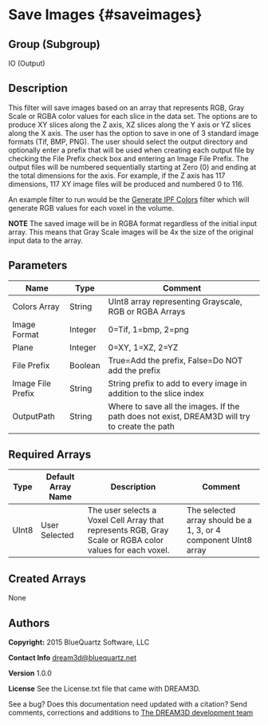Save Images {#saveimages}
=====

## Group (Subgroup) ##

IO (Output)


## Description ##

This filter will save images based on an array that represents RGB, Gray Scale or RGBA color values for each slice in the data set. The options are to produce XY slices along the Z axis, XZ slices along the Y axis or YZ slices along the X axis. The user has the option to save in one of 3 standard image formats (Tif, BMP, PNG). The user should select the output directory and optionally enter a prefix that will be used when creating each output file by checking the File Prefix check box and entering an Image File Prefix. The output files will be numbered sequentially starting at Zero (0) and ending at the total dimensions for the axis. For example, if the Z axis has 117 dimensions, 117 XY image files will be produced and numbered 0 to 116.

An example filter to run would be the [Generate IPF Colors](generateipfcolors.html) filter which will generate RGB values for each voxel in the volume.

**NOTE** The saved image will be in RGBA format regardless of the initial input array. This means that Gray Scale images will be 4x the size of the original input data to the array.

## Parameters ##

| Name             | Type | Comment |
|------------------|------|---------|
| Colors Array  | String | UInt8 array representing Grayscale, RGB  or RGBA Arrays |
| Image Format     | Integer | 0=Tif, 1=bmp, 2=png |
| Plane     | Integer | 0=XY, 1=XZ, 2=YZ |
| File Prefix | Boolean | True=Add the prefix, False=Do NOT add the prefix |
| Image File Prefix | String | String prefix to add to every image in addition to the slice index |
| OutputPath   | String | Where to save all the images. If the path does not exist, DREAM3D will try to create the path |


## Required Arrays ##

| Type | Default Array Name | Description | Comment |
|------|--------------------|-------------|---------|
| UInt8  | User Selected    | The user selects a Voxel Cell Array that represents RGB, Gray Scale or RGBA color values for each voxel. | The selected array should be a 1, 3, or 4 component UInt8 array |


## Created Arrays ##

None



## Authors ##

**Copyright:** 2015 BlueQuartz Software, LLC

**Contact Info** dream3d@bluequartz.net

**Version** 1.0.0

**License**  See the License.txt file that came with DREAM3D.



See a bug? Does this documentation need updated with a citation? Send comments, corrections and additions to [The DREAM3D development team](mailto:dream3d@bluequartz.net?subject=Documentation%20Correction)
